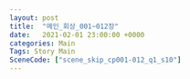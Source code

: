 ```yaml
---
layout: post
title:  "메인_회상_001~012장"
date:   2021-02-01 23:00:00 +0000
categories: Main
Tags: Story Main
SceneCode: ["scene_skip_cp001-012_q1_s10"]
---
```

